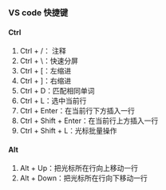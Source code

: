 ### VS code 快捷键



#### Ctrl

1. Ctrl + /： 注释
2. Ctrl + \：快速分屏
3. Ctrl + [：左缩进
4. Ctrl + ]：右缩进
5. Ctrl + D：匹配相同单词
6. Ctrl + L：选中当前行
7. Ctrl + Enter：在当前行下方插入一行
8. Ctrl + Shift + Enter：在当前行上方插入一行
9. Ctrl + Shift + L：光标批量操作



#### Alt

1. Alt + Up：把光标所在行向上移动一行
2. Alt + Down：把光标所在行向下移动一行